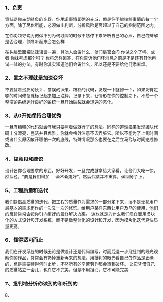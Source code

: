 ### 1、负责

责任是你主动担负的东西，你承诺事情正确的完成，但是你不能控制事情的每一个方面，除了尽你所能，必须做出判断，分析风险是否超过了自己的控制范围之内。

在你向领导说为何做不到为何耽搁的时候不妨停下来听听自己的心声，自己的辩解是否合理，领导听起来会怎么样

在头脑里面把谈话语言一遍，其他人会说什么，他们是否会问  你试这个了吗，或者  你妹考虑那个吗？ 你将怎样回答，在你告诉他们坏消息之前是不是还有其他再试一试的办法，有时你其实知道他们会说什么，所以还是不要给他们添麻烦。

### 2、置之不理就是加速变坏

不要留着劣质的设计、错误的决策、糟糕的代码，发现一个就修一个，如果没有足够的时间修复就标记起来加上注释，记录下来，让情形在你的控制之下。不然一个整洁的系统运行良好的系统一旦开始破裂就会迅速的恶化。

### 3、从0开始保持合理优秀

一旦有糟糕的代码就会有我只要照着做就行了的想法。同样的道理如果发现团队代码十分漂亮、整洁并且优雅，你就会格外注意不去弄脏它。所以不能为了上线时间或者什么原因放开哪怕一次的底线，特殊情况那么也要在之后立马给与时间完成修改。

### 4、提意见和建议

设计出你合理要求的东西，好好开发，一旦完成就拿给大家看，让他们大吃一惊，然后说，“要是我们增加.....会不会更好”，然后假装并不重要，坐回椅子上。

### 5、工程质量和迭代

我们提倡高质量的迭代，把工程的质量作为需求的一部分定下来，而不是无视用户最基本的需求而作的一次又一次的修饰。给用户某样东西让用户及早的使用，他们的反馈常常会把你引向更好的最终解决方案。 这也就是为什么我们现在要用模块化的方式设计和开发系统，而不是做整体化的设计和开发，因为模块化迭代更快质量更高。

### 6、懂得适可而止

我们在开发系统的时候无论是做设计还是代码编写，时而后退一步用批判的眼光观察你的作品，常常会有扔掉重新再来的想法，用批判的眼光看自己的作品是正确的，但是需要懂得何时止步，不然所有的辛苦劳作都会遭到破坏。 让它凭借自己的质量站立一会儿，也许它不完美，但是不用担心，它不可能完美

### 7、批判地分析你读到的和听到的

8、

